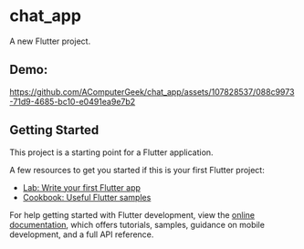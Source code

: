 # chat_app

A new Flutter project.

## Demo:



https://github.com/AComputerGeek/chat_app/assets/107828537/088c9973-71d9-4685-bc10-e0491ea9e7b2





## Getting Started

This project is a starting point for a Flutter application.

A few resources to get you started if this is your first Flutter project:

- [Lab: Write your first Flutter app](https://docs.flutter.dev/get-started/codelab)
- [Cookbook: Useful Flutter samples](https://docs.flutter.dev/cookbook)

For help getting started with Flutter development, view the
[online documentation](https://docs.flutter.dev/), which offers tutorials,
samples, guidance on mobile development, and a full API reference.
